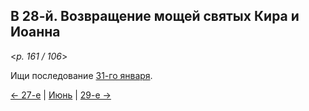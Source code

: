 
## В 28-й. Возвращение мощей святых Кира и Иоанна

<*p. 161 / 106*>

Ищи последование [31-го января](../01_january/01_31_MES.ru.md). 

[← 27-е](06_27_MES.ru.md) | [Июнь](README.md#28-й) | [29-е →](06_29_MES.ru.md)

